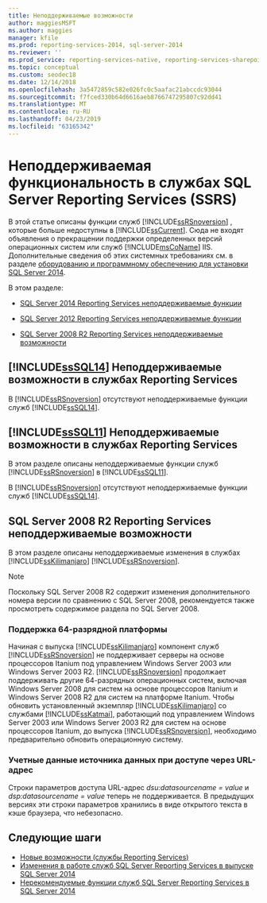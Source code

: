 ```yaml
---
title: Неподдерживаемые возможности
author: maggiesMSFT
ms.author: maggies
manager: kfile
ms.prod: reporting-services-2014, sql-server-2014
ms.reviewer: ''
ms.prod_service: reporting-services-native, reporting-services-sharepoint
ms.topic: conceptual
ms.custom: seodec18
ms.date: 12/14/2018
ms.openlocfilehash: 3a5472859c582e026fc0c5aafac21abccdc93044
ms.sourcegitcommit: f7fced330b64d6616aeb8766747295807c92dd41
ms.translationtype: MT
ms.contentlocale: ru-RU
ms.lasthandoff: 04/23/2019
ms.locfileid: "63165342"
---
```

# <a name="discontinued-functionality-in-sql-server-reporting-services-ssrs"></a>Неподдерживаемая функциональность в службах SQL Server Reporting Services (SSRS)

  В этой статье описаны функции служб [!INCLUDE[ssRSnoversion](../includes/ssrsnoversion-md.md)] , которые больше недоступны в [!INCLUDE[ssCurrent](../includes/sscurrent-md.md)]. Сюда не входят объявления о прекращении поддержки определенных версий операционных систем или служб [!INCLUDE[msCoName](../includes/msconame-md.md)] IIS. Дополнительные сведения об этих системных требованиях см. в разделе [оборудованию и программному обеспечению для установки SQL Server 2014](../sql-server/install/hardware-and-software-requirements-for-installing-sql-server.md).  
  
 В этом разделе:  
  
- [SQL Server 2014 Reporting Services неподдерживаемые функции](#bkmk_sql14)  
  
- [SQL Server 2012 Reporting Services неподдерживаемые функции](#bkmk_rc0)  
  
- [SQL Server 2008 R2 Reporting Services неподдерживаемые возможности](#bkmk_kj)  
  
##  <a name="bkmk_sql14"></a> [!INCLUDE[ssSQL14](../includes/sssql14-md.md)] Неподдерживаемые возможности в службах Reporting Services

 В [!INCLUDE[ssRSnoversion](../includes/ssrsnoversion-md.md)] отсутствуют неподдерживаемые функции служб [!INCLUDE[ssSQL14](../includes/sssql14-md.md)].  
  
##  <a name="bkmk_rc0"></a> [!INCLUDE[ssSQL11](../includes/sssql11-md.md)] Неподдерживаемые возможности в службах Reporting Services

 В этом разделе описаны неподдерживаемые функции служб [!INCLUDE[ssRSnoversion](../includes/ssrsnoversion-md.md)] в [!INCLUDE[ssSQL11](../includes/sssql11-md.md)].  
  
 В [!INCLUDE[ssRSnoversion](../includes/ssrsnoversion-md.md)] отсутствуют неподдерживаемые функции служб [!INCLUDE[ssSQL14](../includes/sssql14-md.md)].  
  
##  <a name="bkmk_kj"></a> SQL Server 2008 R2 Reporting Services неподдерживаемые возможности

 В этом разделе описаны неподдерживаемые изменения в службах [!INCLUDE[ssKilimanjaro](../includes/sskilimanjaro-md.md)] [!INCLUDE[ssRSnoversion](../includes/ssrsnoversion-md.md)].  
  
> [!NOTE]  
> Поскольку SQL Server 2008 R2 содержит изменения дополнительного номера версии по сравнению с SQL Server 2008, рекомендуется также просмотреть содержимое раздела по SQL Server 2008.
  
### <a name="64-bit-platform-support"></a>Поддержка 64-разрядной платформы

 Начиная с выпуска [!INCLUDE[ssKilimanjaro](../includes/sskilimanjaro-md.md)] компонент служб [!INCLUDE[ssRSnoversion](../includes/ssrsnoversion-md.md)] не поддерживает серверы на основе процессоров Itanium под управлением Windows Server 2003 или Windows Server 2003 R2. [!INCLUDE[ssRSnoversion](../includes/ssrsnoversion-md.md)] продолжает поддерживать другие 64-разрядных операционных систем, включая Windows Server 2008 для систем на основе процессоров Itanium и Windows Server 2008 R2 для систем на платформе Itanium. Чтобы обновить установленный экземпляр [!INCLUDE[ssKilimanjaro](../includes/sskilimanjaro-md.md)] со службами [!INCLUDE[ssKatmai](../includes/sskatmai-md.md)], работающий под управлением Windows Server 2003 или Windows Server 2003 R2 для систем на основе процессоров Itanium, до выпуска [!INCLUDE[ssRSnoversion](../includes/ssrsnoversion-md.md)], необходимо предварительно обновить операционную систему.  
  
### <a name="data-source-credentials-in-url-access"></a>Учетные данные источника данных при доступе через URL-адрес

 Строки параметров доступа URL-адрес *dsu:datasourcename = value* и *dsp:datasourcename = value* теперь не поддерживается. В предыдущих версиях эти строки параметров хранились в виде открытого текста в кэше браузера, что небезопасно.  
  
## <a name="next-steps"></a>Следующие шаги

 - [Новые возможности &#40;службы Reporting Services&#41;](what-s-new-reporting-services.md)
 - [Изменения в работе служб SQL Server Reporting Services в выпуске SQL Server 2014](behavior-changes-to-sql-server-reporting-services-in-sql-server-2016.md)
 - [Нерекомендуемые функции служб SQL Server Reporting Services в SQL Server 2014](deprecated-features-in-sql-server-reporting-services-ssrs.md)